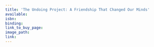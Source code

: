 ```yaml
---
title: 'The Undoing Project: A Friendship That Changed Our Minds'
available:
isbn:
binding:
link_to_buy_page:
image_path:
link:
---
```

